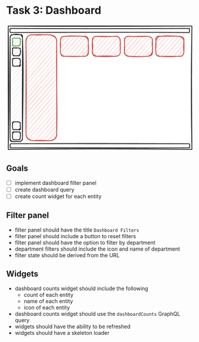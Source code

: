 # Task 3: Dashboard

![sketch of the dashboard page](/tasks/assets/task3.png)

## Goals

- [ ] implement dashboard filter panel
- [ ] create dashboard query
- [ ] create count widget for each entity

## Filter panel

- filter panel should have the title `Dashboard Filters`
- filter panel should include a button to reset filters
- filter panel should have the option to filter by department
- department filters should include the icon and name of department
- filter state should be derived from the URL

## Widgets

- dashboard counts widget should include the following
  - count of each entity
  - name of each entity
  - icon of each entity
- dashboard counts widget should use the `dashboardCounts` GraphQL query
- widgets should have the ability to be refreshed
- widgets should have a skeleton loader
